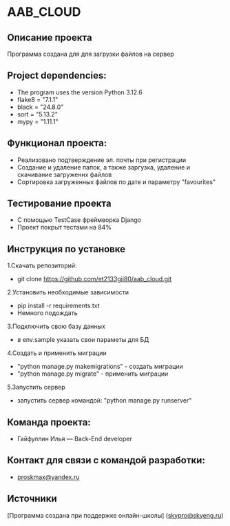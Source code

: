 # AAB_CLOUD

## Описание проекта
Программа создана для для загрузки файлов на сервер

## Project dependencies:
* The program uses the version Python 3.12.6
* flake8 = "7.1.1"
* black = "24.8.0"
* sort = "5.13.2"
* mypy = "1.11.1"
  
## Функционал проекта:
* Реализовано подтверждение эл. почты при регистрации
* Создание и удаление папок, а также заргузка, удаление и скачивание загруженнх файлов
* Сортировка загруженных файлов по дате и параметру "favourites"
  
## Тестирование проекта
* С помощью TestCase фреймворка Django
* Проект покрыт тестами на 84%
  
## Инструкция по установке
1.Скачать репозиторий:
* git clone https://github.com/et2133gii80/aab_cloud.git

2.Установить необходимые зависимости
* pip install -r requirements.txt
* Немного подождать
  
3.Подключить свою базу данных
* в env.sample указать свои параметы для БД
  
4.Создать и применить миграции
* "python manage.py makemigrations" - создать миграции
* "python manage.py migrate" - применить миграции

5.Запустить сервер
* запустить сервер командой: "python manage.py runserver"
  
## Команда проекта:
* Гайфуллин Илья — Back-End developer
## Контакт для связи с командой разработки:
* proskmax@yandex.ru
## Источники
[Программа создана при поддержке онлайн-школы] (skypro@skyeng.ru) 
